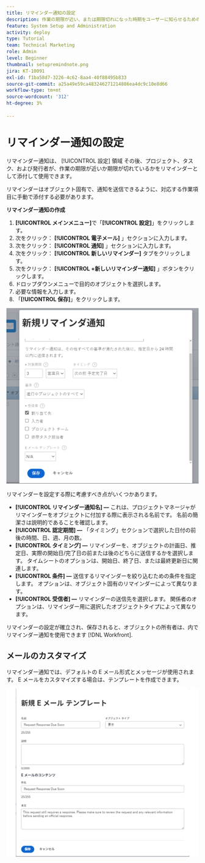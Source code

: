 ```yaml
---
title: リマインダー通知の設定
description: 作業の期限が近い、または期限切れになった時期をユーザーに知らせるための、オブジェクト固有のリマインダー通知を設定する方法を説明します。
feature: System Setup and Administration
activity: deploy
type: Tutorial
team: Technical Marketing
role: Admin
level: Beginner
thumbnail: setupremindnote.png
jira: KT-10091
exl-id: f1ba58d7-3226-4c62-8aa4-40f88495b833
source-git-commit: a25a49e59ca483246271214886ea4dc9c10e8d66
workflow-type: tm+mt
source-wordcount: '312'
ht-degree: 3%

---
```


<!---
this has the same content as the system administrator notification setup and mangement section of the email and inapp notificiations learning path
--->

# リマインダー通知の設定

リマインダー通知は、 [!UICONTROL 設定] 領域 その後、プロジェクト、タスク、および発行者が、作業の期限が近いか期限が切れているかをリマインダーとして添付して使用できます。

リマインダーはオブジェクト固有で、通知を送信できるように、対応する作業項目に手動で添付する必要があります。

**リマインダー通知の作成**

1. **[!UICONTROL メインメニュー]**&#x200B;で「**[!UICONTROL 設定]**」をクリックします。
1. 次をクリック： **[!UICONTROL 電子メール]** 」セクションに入力します。
1. 次をクリック： **[!UICONTROL 通知]** 」セクションに入力します。
1. 次をクリック： **[!UICONTROL 新しいリマインダー]** タブをクリックします。
1. 次をクリック： **[!UICONTROL +新しいリマインダー通知]** 」ボタンをクリックします。
1. ドロップダウンメニューで目的のオブジェクトを選択します。
1. 必要な情報を入力します。
1. 「**[!UICONTROL 保存]**」をクリックします。

![[!UICONTROL 新しいリマインダー通知] window](assets/admin-fund-reminder-notification-1.png)

リマインダーを設定する際に考慮すべき点がいくつかあります。

* **[!UICONTROL リマインダー通知名] —** これは、プロジェクトマネージャがリマインダーをオブジェクトに付加する際に表示される名前です。 名前の簡潔さは説明的であることを確認します。
* **[!UICONTROL 認定期間] —** 「タイミング」セクションで選択した日付の前後の時間、日、週、月の数。
* **[!UICONTROL タイミング] —** リマインダーを、オブジェクトの計画日、推定日、実際の開始日/完了日の前または後のどちらに送信するかを選択します。 タイムシートのオプションは、開始日、終了日、または最終更新日に関連します。
* **[!UICONTROL 条件] —** 送信するリマインダーを絞り込むための条件を指定します。 オプションは、オブジェクト固有のリマインダーによって異なります。
* **[!UICONTROL 受信者] —** リマインダーの送信先を選択します。 関係者のオプションは、リマインダー用に選択したオブジェクトタイプによって異なります。

リマインダーの設定が確立され、保存されると、オブジェクトの所有者は、内でリマインダー通知を使用できます [!DNL Workfront].

## メールのカスタマイズ

リマインダー通知では、デフォルトの E メール形式とメッセージが使用されます。 E メールをカスタマイズする場合は、テンプレートを作成できます。

<!---
paragraph above needs a hyperlink to an article
--->

![新規メールテンプレートウィンドウ](assets/admin-fund-email-customization.png)

<!---
learn more URLs
--->
